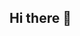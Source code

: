 ## Hi there 👋

<!--
## 🎓 Certifications

- [![AWS Certified Solutions Architect – Associate](https://img.shields.io/badge/AWS_Certified_Solutions_Architect_Associate-232F3E?logo=Amazon-AWS)](https://www.your-certificate-link.com)
- [![Microsoft Certified: Azure Fundamentals](https://img.shields.io/badge/Microsoft_Certified_Azure_Fundamentals-0078D4?logo=Microsoft-Azure)](https://www.your-certificate-link.com)
- [![Google Cloud Certified – Professional Data Engineer](https://img.shields.io/badge/Google_Cloud_Professional_Data_Engineer-4285F4?logo=Google-Cloud)](https://www.your-certificate-link.com)

-->
